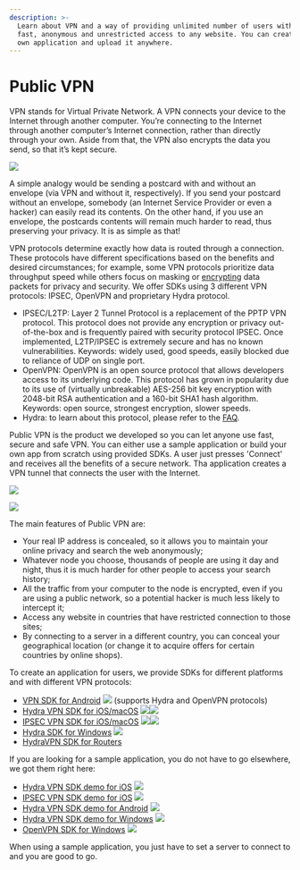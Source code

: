 ```yaml
---
description: >-
  Learn about VPN and a way of providing unlimited number of users with secure,
  fast, anonymous and unrestricted access to any website. You can create your
  own application and upload it anywhere.
---
```


# Public VPN

VPN stands for Virtual Private Network. A VPN connects your device to the Internet through another computer. You’re connecting to the Internet through another computer’s Internet connection, rather than directly through your own. Aside from that, the VPN also encrypts the data you send, so that it’s kept secure.

![](../../.gitbook/assets/vpn_works.jpg)

A simple analogy would be sending a postcard with and without an envelope \(via VPN and without it, respectively\). If you send your postcard without an envelope, somebody \(an Internet Service Provider or even a hacker\) can easily read its contents. On the other hand, if you use an envelope, the postcards contents will remain much harder to read, thus preserving your privacy. It is as simple as that!

VPN protocols determine exactly how data is routed through a connection. These protocols have different specifications based on the benefits and desired circumstances; for example, some VPN protocols prioritize data throughput speed while others focus on masking or [encrypting](https://www.netmotionsoftware.com/blog/security/data-encryption-101/) data packets for privacy and security. We offer SDKs using 3 different VPN protocols: IPSEC, OpenVPN and proprietary Hydra protocol.

* IPSEC/L2TP: Layer 2 Tunnel Protocol is a replacement of the PPTP VPN protocol. This protocol does not provide any encryption or privacy out-of-the-box and is frequently paired with security protocol IPSEC. Once implemented, L2TP/IPSEC is extremely secure and has no known vulnerabilities. Keywords: widely used, good speeds, easily blocked due to reliance of UDP on single port.
* OpenVPN: OpenVPN is an open source protocol that allows developers access to its underlying code. This protocol has grown in popularity due to its use of \(virtually unbreakable\) AES-256 bit key encryption with 2048-bit RSA authentication and a 160-bit SHA1 hash algorithm. Keywords: open source, strongest encryption, slower speeds.
* Hydra: to learn about this protocol, please refer to the [FAQ](https://support.hotspotshield.com/hc/en-us/articles/360000374343-What-s-the-protocol-used-by-Hotspot-Shield-).

Public VPN is the product we developed so you can let anyone use fast, secure and safe VPN. You can either use a sample application or build your own app from scratch using provided SDKs. A user just presses 'Connect' and receives all the benefits of a secure network. Tha application creates a VPN tunnel that connects the user with the Internet.

![](../../.gitbook/assets/vpn-client.jpg)

![](../../.gitbook/assets/vpn-client-2.png)

The main features of Public VPN are:

* Your real IP address is concealed, so it allows you to maintain your online privacy and search the web anonymously;
* Whatever node you choose, thousands of people are using it day and night, thus it is much harder for other people to access your search history;
* All the traffic from your computer to the node is encrypted, even if you are using a public network, so a potential hacker is much less likely to intercept it;
* Access any website in countries that have restricted connection to those sites;
* By connecting to a server in a different country, you can conceal your geographical location \(or change it to acquire offers for certain countries by online shops\).

To create an application for users, we provide SDKs for different platforms and with different VPN protocols: 

* [VPN SDK for Android](https://pango.gitbook.io/pango-platform/sdk/untitled) ![](../../.gitbook/assets/metronome-playstore-logo-png-clipart-thumbnail.jpg) \(supports Hydra and OpenVPN protocols\)
* [Hydra VPN SDK for iOS/macOS](https://pango.gitbook.io/pango-platform/sdk/hydra-vpn-sdk-for-ios) ![](../../.gitbook/assets/appstore-black-n-white.png)![](../../.gitbook/assets/apple-logo-computer-icons-png-favpng-wbktizskbkzbdeyzujybp9ke7.jpg) 
* [IPSEC VPN SDK for iOS/macOS](https://pango.gitbook.io/pango-platform/sdk/ipsec-vpn-sdk-for-ios-macos) ![](../../.gitbook/assets/appstore-black-n-white.png)![](../../.gitbook/assets/apple-logo-computer-icons-png-favpng-wbktizskbkzbdeyzujybp9ke7.jpg) 
* [Hydra SDK for Windows](https://pango.gitbook.io/pango-platform/sdk/hydra-sdk-for-windows) ![](../../.gitbook/assets/ms-store-black-n-white.png) 
* [HydraVPN SDK for Routers](https://pango.gitbook.io/pango-platform/sdk/hydravpn-sdk-for-routers)

If you are looking for a sample application, you do not have to go elsewhere, we got them right here:

* [Hydra VPN SDK demo for iOS](https://pango.gitbook.io/pango-platform/demo-applications/untitled) ![](../../.gitbook/assets/appstore-black-n-white.png) 
* [IPSEC VPN SDK demo for iOS](https://pango.gitbook.io/pango-platform/demo-applications/ipsec-vpn-sdk-demo-for-ios) ![](../../.gitbook/assets/appstore-black-n-white.png) 
* [Hydra VPN SDK demo for Android](https://pango.gitbook.io/pango-platform/demo-applications/anchorfree-hydra-vpn-sdk-demo-for-android) ![](../../.gitbook/assets/metronome-playstore-logo-png-clipart-thumbnail.jpg) 
* [Hydra VPN SDK demo for Windows](https://pango.gitbook.io/pango-platform/demo-applications/hydra-vpn-sdk-demo-for-windows) ![](../../.gitbook/assets/ms-store-black-n-white.png) 
* [OpenVPN SDK for Windows](https://pango.gitbook.io/pango-platform/demo-applications/openvpn-sdk-for-windows) ![](../../.gitbook/assets/ms-store-black-n-white.png) 

When using a sample application, you just have to set a server to connect to and you are good to go.

